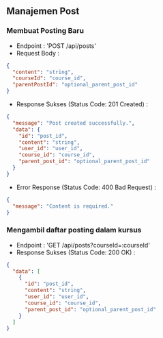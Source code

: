 ## Manajemen Post

### Membuat Posting Baru

- Endpoint : 'POST /api/posts'
- Request Body :

```json
{
  "content": "string",
  "courseId": "course_id",
  "parentPostId": "optional_parent_post_id"
}
```

- Response Sukses (Status Code: 201 Created) :

```json
{
  "message": "Post created successfully.",
  "data": {
    "id": "post_id",
    "content": "string",
    "user_id": "user_id",
    "course_id": "course_id",
    "parent_post_id": "optional_parent_post_id"
  }
}
```

- Error Response (Status Code: 400 Bad Request) :

```json
{
  "message": "Content is required."
}
```

### Mengambil daftar posting dalam kursus

- Endpoint : 'GET /api/posts?courseId=:courseId'
- Response Sukses (Status Code: 200 OK) :

```json
{
  "data": [
    {
      "id": "post_id",
      "content": "string",
      "user_id": "user_id",
      "course_id": "course_id",
      "parent_post_id": "optional_parent_post_id"
    }
  ]
}
```
